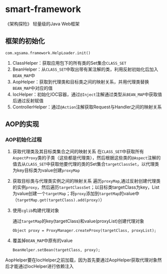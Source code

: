 # smart-framework
《架构探险》 轻量级的Java Web框架

## 框架的初始化
`com.xgsama.framework.HelpLoader.init()`
1. ClassHelper：获取应用包下的所有类的Set集合`CLASS_SET`
2. BeanHelper：从`CLASS_SET`中取出带有某注解的类，利用反射初始化后加入`BEAN_MAP`中
3. AopHelper：获取到代理类和目标类之间的映射关系，并用代理类替换`BEAN_MAP`中对应的值
4. IocHelper：初始化IOC容器，通过`@Inject`注解通过类型从`BEAN_MAP`中获取值后通过反射赋值
5. ControllerHelper：通过`@Action`注解获取Request与Handler之间的映射关系

## AOP的实现
### AOP初始化过程
1. 获取代理类及其目标类集合之间的映射关系
    在`CLASS_SET`中获取所有`AspectProxy`类的子类（这些都是代理类），然后根据这些类的`@Aspect`注解的值去从`CLASS_SET`中获取他要代理的类的Set集合`targetClassSet`，以代理类为key目标类为value创建`proxyMap`
    
2. 获取目标类与代理类实例之间的映射关系
    遍历`proxyMap`,通过反射创建代理类的实例`proxy`，然后遍历`targetClassSet`；以目标类targetClass为key，List<Proxy>为value创建一个`targetMap`；将`proxy`添加到`targetMap`的value中（`targetMap.get(targetClass).add(proxy)`）
    
3. 使用`cglib`构建代理对象

    通过`targetMap`的key(targetClass)和value(proxyList)创建代理对象

    `Object proxy = ProxyManager.createProxy(targetClass, proxyList);`

4. 覆盖掉`BEAN_MAP`中原有的value

   `BeanHelper.setBean(targetClass, proxy);`



AopHelper要在IocHelper之前加载，因为首先要通过AopHelper获取代理对象然后才能通过IocHelper进行依赖注入